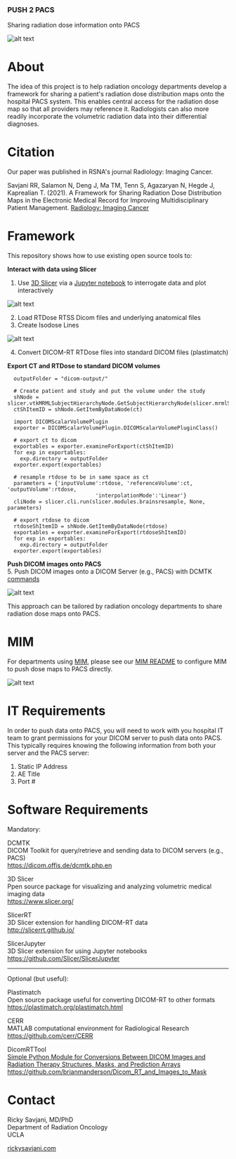 ### PUSH 2 PACS

Sharing radiation dose information onto PACS

![alt text][logo]

[logo]: https://github.com/rsavjanimdphd/push2pacs/blob/main/images/push2PACS.jpg "PUSH 2 PACS"

# About  
The idea of this project is to help radiation oncology departments develop a framework for sharing a patient's radiation dose distribution maps onto the hospital PACS system. This enables central access for the radiation dose map so that all providers may reference it. Radiologists can also more readily incorporate the volumetric radiation data into their differential diagnoses. 

# Citation

Our paper was published in RSNA's journal Radiology: Imaging Cancer.

Savjani RR, Salamon N, Deng J, Ma TM, Tenn S, Agazaryan N, Hegde J, Kaprealian T. (2021). A Framework for Sharing Radiation Dose Distribution Maps in the Electronic Medical Record for Improving Multidisciplinary Patient Management. [Radiology: Imaging Cancer](https://pubs.rsna.org/doi/10.1148/rycan.2021200075)

# Framework  
This repository shows how to use existing open source tools to:

**Interact with data using Slicer** 
1. Use [3D Slicer](https://www.slicer.org/) via a [Jupyter notebook](https://github.com/rsavjanimdphd/push2pacs/blob/main/push2pacs.ipynb) to interrogate data and plot interactively 

![alt text][disp]

2. Load RTDose RTSS Dicom files and underlying anatomical files
3. Create Isodose Lines

![alt text][dose]

4. Convert DICOM-RT RTDose files into standard DICOM files (plastimatch)

**Export CT and RTDose to standard DICOM volumes**
```
  outputFolder = "dicom-output/"
  ​
  # Create patient and study and put the volume under the study
  shNode = slicer.vtkMRMLSubjectHierarchyNode.GetSubjectHierarchyNode(slicer.mrmlScene)
  ctShItemID = shNode.GetItemByDataNode(ct)
  ​
  import DICOMScalarVolumePlugin
  exporter = DICOMScalarVolumePlugin.DICOMScalarVolumePluginClass()
  ​
  # export ct to dicom
  exportables = exporter.examineForExport(ctShItemID)
  for exp in exportables:
    exp.directory = outputFolder
  exporter.export(exportables)
  ​
  # resample rtdose to be in same space as ct
  parameters = {'inputVolume':rtdose, 'referenceVolume':ct, 'outputVolume':rtdose, 
                            'interpolationMode':'Linear'}
  cliNode = slicer.cli.run(slicer.modules.brainsresample, None, parameters)
  ​
  # export rtdose to dicom
  rtdoseShItemID = shNode.GetItemByDataNode(rtdose)
  exportables = exporter.examineForExport(rtdoseShItemID)
  for exp in exportables:
    exp.directory = outputFolder
  exporter.export(exportables)
 ```

[dose]:https://github.com/rsavjanimdphd/push2pacs/blob/main/images/isodose.png
[disp]:https://github.com/rsavjanimdphd/push2pacs/blob/main/images/4view.png

**Push DICOM images onto PACS**  
5. Push DICOM images onto a DICOM Server (e.g., PACS) with DCMTK [commands](https://github.com/rsavjanimdphd/push2pacs/blob/main/src/push2pacs.sh)

![alt text][pacs]

[pacs]:https://github.com/rsavjanimdphd/push2pacs/blob/main/images/pacs.png

This approach can be tailored by radiation oncology departments to share radiation dose maps onto PACS. 

# MIM
For departments using [MIM](https://www.mimsoftware.com/solutions/radiationoncology), please see our [MIM README](https://github.com/rsavjanimdphd/push2pacs/blob/main/MIM_README.pdf) to configure MIM to push dose maps to PACS directly. 

![alt text][mim]

[mim]:https://github.com/rsavjanimdphd/push2pacs/blob/main/images/mim.png

# IT Requirements
In order to push data onto PACS, you will need to work with you hospital IT team to grant permissions for your DICOM server to push data onto PACS. This typically requires knowing the following information from both your server and the PACS server:

1. Static IP Address
2. AE Title
3. Port #

# Software Requirements

Mandatory:  
  
DCMTK  
DICOM Toolkit for query/retrieve and sending data to DICOM servers (e.g., PACS)  
https://dicom.offis.de/dcmtk.php.en  

3D Slicer  
Ppen source package for visualizing and analyzing volumetric medical imaging data  
https://www.slicer.org/  

SlicerRT  
3D Slicer extension for handling DICOM-RT data  
http://slicerrt.github.io/  

SlicerJupyter  
3D Slicer extension for using Jupyter notebooks  
https://github.com/Slicer/SlicerJupyter  

--------------------------------------------------------------------------------  

Optional (but useful):  
  
Plastimatch  
Open source package useful for converting DICOM-RT to other formats  
https://plastimatch.org/plastimatch.html  
  
CERR  
MATLAB computational environment for Radiological Research  
https://github.com/cerr/CERR

DicomRTTool  
[Simple Python Module for Conversions Between DICOM Images and Radiation Therapy Structures, Masks, and Prediction Arrays](https://www.sciencedirect.com/science/article/pii/S1879850021000485?dgcid=author)
https://github.com/brianmanderson/Dicom_RT_and_Images_to_Mask
  
# Contact
Ricky Savjani, MD/PhD  
Department of Radiation Oncology  
UCLA  
  
[rickysavjani.com](http://rickysavjani.com/)
